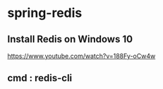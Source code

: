 # spring-redis
## Install Redis on Windows 10
https://www.youtube.com/watch?v=188Fy-oCw4w
## cmd  : redis-cli

